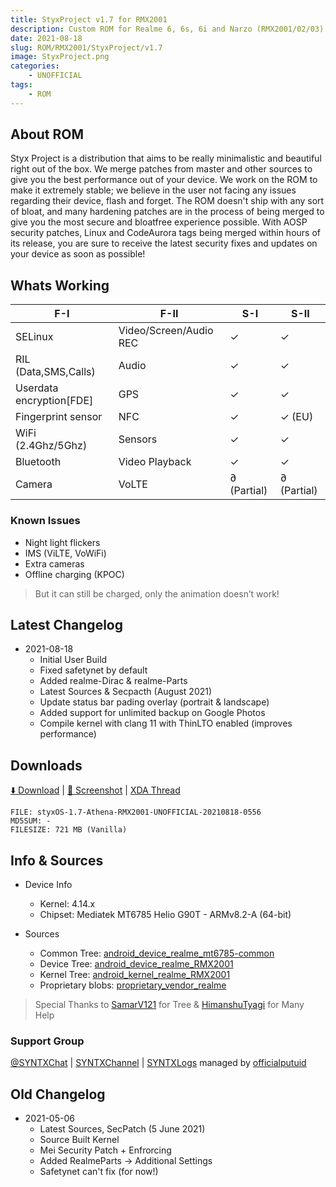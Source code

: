 ```yaml
---
title: StyxProject v1.7 for RMX2001
description: Custom ROM for Realme 6, 6s, 6i and Narzo (RMX2001/02/03)
date: 2021-08-18
slug: ROM/RMX2001/StyxProject/v1.7
image: StyxProject.png
categories:
    - UNOFFICIAL
tags:
    - ROM
---
```


## About ROM
Styx Project is a distribution that aims to be really minimalistic and beautiful right out of the box. We merge patches from master and other sources to give you the best performance out of your device.
We work on the ROM to make it extremely stable; we believe in the user not facing any issues regarding their device, flash and forget.
The ROM doesn't ship with any sort of bloat, and many hardening patches are in the process of being merged to give you the most secure and bloatfree experience possible.
With AOSP security patches, Linux and CodeAurora tags being merged within hours of its release, you are sure to receive the latest security fixes and updates on your device as soon as possible!

## Whats Working
F-I | F-II | S-I | S-II
---------|---------|---------|---------
SELinux | Video/Screen/Audio REC | ✓ | ✓
RIL (Data,SMS,Calls) | Audio | ✓ | ✓
Userdata encryption[FDE] | GPS | ✓ | ✓
Fingerprint sensor | NFC | ✓ | ✓ (EU)
WiFi (2.4Ghz/5Ghz) | Sensors | ✓ | ✓
Bluetooth | Video Playback | ✓ | ✓
Camera | VoLTE | ∂ (Partial) | ∂ (Partial)

### Known Issues
* Night light flickers
* IMS (ViLTE, VoWiFi)
* Extra cameras
* Offline charging (KPOC)
> But it can still be charged, only the animation doesn’t work!

## Latest Changelog
* 2021-08-18
  * Initial User Build
  * Fixed safetynet by default
  * Added realme-Dirac & realme-Parts
  * Latest Sources & Secpacth (August 2021)
  * Update status bar pading overlay (portrait & landscape)
  * Added support for unlimited backup on Google Photos
  * Compile kernel with clang 11 with ThinLTO enabled (improves performance)

## Downloads
[⬇️ Download](https://github.com/PutuDevelopers/updates/releases/tag/styxOS-1.7-Athena-RMX2001) | [🌆 Screenshot](https://t.me/SYNTXchannel/152) | [XDA Thread](https://forum.xda-developers.com/t/rom-11-unofficial-styx-project-18-08-2021.4321283/)

```
FILE: styxOS-1.7-Athena-RMX2001-UNOFFICIAL-20210818-0556
MD5SUM: -
FILESIZE: 721 MB (Vanilla)
```

## Info & Sources
* Device Info
  * Kernel: 4.14.x
  * Chipset: Mediatek MT6785 Helio G90T - ARMv8.2-A (64-bit)

* Sources
  * Common Tree: [android_device_realme_mt6785-common](https://github.com/officialputuid/android_device_realme_mt6785-common)
  * Device Tree: [android_device_realme_RMX2001](https://github.com/officialputuid/android_device_realme_RMX2001)
  * Kernel Tree: [android_kernel_realme_RMX2001](https://github.com/officialputuid/android_kernel_realme_RMX2001)
  * Proprietary blobs: [proprietary_vendor_realme](https://github.com/officialputuid/proprietary_vendor_realme)
>  Special Thanks to [SamarV121](https://github.com/SamarV-121) for Tree & [HimanshuTyagi](https://github.com/ManshuTyagi) for Many Help

### Support Group
[@SYNTXChat](https://t.me/SYNTXchat) | [SYNTXChannel](https://t.me/SYNTXchannel) | [SYNTXLogs](https://t.me/SYNTXlogs) managed by [officialputuid](https://t.me/officialputuid)

## Old Changelog
* 2021-05-06
  * Latest Sources, SecPatch (5 June 2021)
  * Source Built Kernel
  * Mei Security Patch + Enfrorcing
  * Added RealmeParts -> Additional Settings
  * Safetynet can't fix (for now!)
